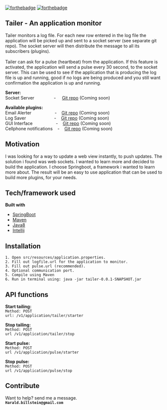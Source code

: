 [![forthebadge](https://forthebadge.com/images/badges/made-with-java.svg)](https://forthebadge.com)&nbsp;[![forthebadge](https://forthebadge.com/images/badges/powered-by-electricity.svg)](https://forthebadge.com)
<br>
## Tailer - An application monitor 
Tailer monitors a log file. For each new row entered in the log file the application will be picked up and sent to a socket server (see separate git repo). The socket server will then distribute the message to all its subscribers (plugins).
<br>
<br>
Tailer can ask for a pulse (heartbeat) from the application. If this feature is activated, the application will send a pulse every 30 second, to the socket server. This can be used to see if the application that is producing the log file is up and running, good if no logs are being produced and you still want confirmation the application is up and running.

**Server:<br>**
Socket Server&nbsp;&nbsp;&nbsp;&nbsp;&nbsp;&nbsp;&nbsp;&nbsp;&nbsp;&nbsp;&nbsp;&nbsp;&nbsp;&nbsp;&nbsp;&nbsp;-&nbsp;&nbsp;&nbsp;&nbsp;&nbsp;[Git repo](https:)&nbsp;(Coming soon)<br>

**Available plugins:<br>**
Email Alerter &nbsp;&nbsp;&nbsp;&nbsp;&nbsp;&nbsp;&nbsp;&nbsp;&nbsp;&nbsp;&nbsp;&nbsp;&nbsp;&nbsp;&nbsp;&nbsp;&nbsp;&nbsp;-&nbsp;&nbsp;&nbsp;&nbsp;[Git repo](https:)&nbsp;(Coming soon)<br>
Log Saver &nbsp;&nbsp;&nbsp;&nbsp;&nbsp;&nbsp;&nbsp;&nbsp;&nbsp;&nbsp;&nbsp;&nbsp;&nbsp;&nbsp;&nbsp;&nbsp;&nbsp;&nbsp;&nbsp;&nbsp;&nbsp;&nbsp;-&nbsp;&nbsp;&nbsp;&nbsp;[Git repo](https:)&nbsp;(Coming soon)<br>
GUI Interface &nbsp;&nbsp;&nbsp;&nbsp;&nbsp;&nbsp;&nbsp;&nbsp;&nbsp;&nbsp;&nbsp;&nbsp;&nbsp;&nbsp;&nbsp;&nbsp;&nbsp;&nbsp;-&nbsp;&nbsp;&nbsp;&nbsp;[Git repo](https:)&nbsp;(Coming soon)<br>
Cellphone notifications  &nbsp;&nbsp;&nbsp;-&nbsp;&nbsp;&nbsp;&nbsp;[Git repo](https:)&nbsp;(Coming soon)<br>

## Motivation
I was looking for a way to update a web view instantly, to push updates. The solution i found was web sockets. I wanted to learn more and decided to build the application. I choose Springboot, a framework i wanted to learn more about. The result will be an easy to use application that can be used to build more plugins, for your needs.


## Tech/framework used

<b>Built with</b>
- [SpringBoot](https://spring.io/projects/spring-boot)
- [Maven](https://maven.apache.org/)
- [Java8](https://www.oracle.com/technetwork/java/javase/overview/java8-2100321.html)
- [Intellij](https://www.jetbrains.com/idea/)

## Installation
`1. Open src/resources/application.properties.`<br>
`2. Fill out logfile.url for the application to monitor.`<br>
`3. Fill out pulse.url (recommended).`<br>
`4. Optional communication port.`<br>
`5. Compile using Maven`<br>
`6. Run in terminal using: java -jar tailer-0.0.1-SNAPSHOT.jar `

## API functions

**Start tailing:**<br>
`Method: POST`<br>
`url: /v1/application/tailer/starter`

**Stop tailing:**<br>
`Method: POST`<br>
`url /v1/application/tailer/stop`

**Start pulse:**<br>
`Method: POST`<br>
`url /v1/application/pulse/starter`

**Stop pulse:**<br>
`Method: POST`<br>
`url /v1/application/pulse/stop`

## Contribute

Want to help? send me a message. <br> **`Harald.billstein@gmail.com`**

